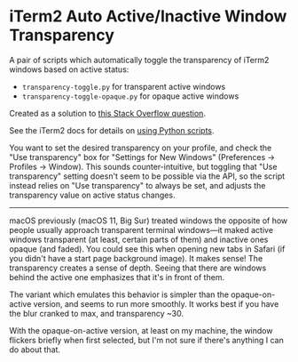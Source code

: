 # iTerm2 Auto Active/Inactive Window Transparency

A pair of scripts which automatically toggle the transparency of iTerm2 windows
based on active status:

- `transparency-toggle.py` for transparent active windows
- `transparency-toggle-opaque.py` for opaque active windows

Created as a solution to [this Stack Overflow question](https://stackoverflow.com/questions/48470804/iterm2-transparent-transparent-background-for-inactive-windows/69908530).

See the iTerm2 docs for details on [using Python scripts](https://iterm2.com/python-api/).

You want to set the desired transparency on your profile, and check the "Use
transparency" box for "Settings for New Windows" (Preferences -> Profiles ->
Window). This sounds counter-intuitive, but toggling that "Use transparency"
setting doesn't seem to be possible via the API, so the script instead relies on
"Use transparency" to always be set, and adjusts the transparency value on
active status changes.

---

macOS previously (macOS 11, Big Sur) treated windows the opposite of how people
usually approach transparent terminal windows—it maked active windows
transparent (at least, certain parts of them) and inactive ones opaque (and
faded). You could see this when opening new tabs in Safari (if you didn't have a
start page background image). It makes sense! The transparency creates a sense
of depth. Seeing that there are windows behind the active one emphasizes that
it's in front of them.

The variant which emulates this behavior is simpler than the opaque-on-active
version, and seems to run more smoothly. It works best if you have the blur
cranked to max, and transparency ~30.

With the opaque-on-active version, at least on my machine, the window flickers
briefly when first selected, but I'm not sure if there's anything I can do about
that.
